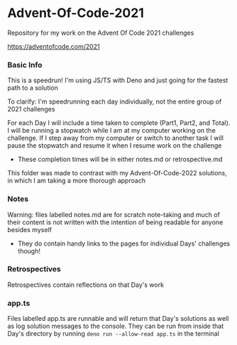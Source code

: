 # Advent-Of-Code-2021

Repository for my work on the Advent Of Code 2021 challenges

https://adventofcode.com/2021

### Basic Info

This is a speedrun! I'm using JS/TS with Deno and just going for the fastest path to a solution

To clarify: I'm speedrunning each day individually, not the entire group of 2021 challenges

For each Day I will include a time taken to complete (Part1, Part2, and Total). I will be running a stopwatch while I am at my computer working on the challenge. If I step away from my computer or switch to another task I will pause the stopwatch and resume it when I resume work on the challenge

- These completion times will be in either notes.md or retrospective.md

This folder was made to contrast with my Advent-Of-Code-2022 solutions, in which I am taking a more thorough approach

### Notes

Warning: files labelled notes.md are for scratch note-taking and much of their
content is not written with the intention of being readable for anyone besides
myself

- They do contain handy links to the pages for individual Days' challenges
  though!

### Retrospectives

Retrospectives contain reflections on that Day's work

### app.ts

Files labelled app.ts are runnable and will return that Day's solutions as well
as log solution messages to the console. They can be run from inside that Day's
directory by running `deno run --allow-read app.ts` in the terminal
